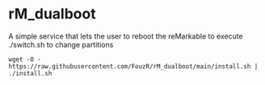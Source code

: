 # rM_dualboot
A simple service that lets the user to reboot the reMarkable to execute ./switch.sh to change partitions

`wget -O - https://raw.githubusercontent.com/FouzR/rM_dualboot/main/install.sh | ./install.sh`
